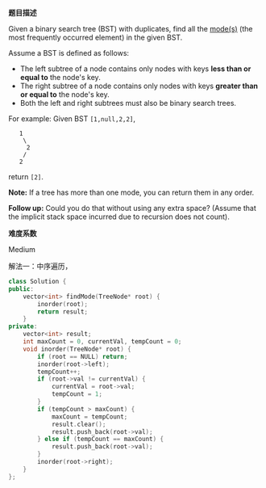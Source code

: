 **题目描述**   

Given a binary search tree (BST) with duplicates, find all the [mode(s)](https://en.wikipedia.org/wiki/Mode_(statistics)) (the most frequently occurred element) in the given BST.

Assume a BST is defined as follows:

- The left subtree of a node contains only nodes with keys **less than or equal to** the node's key.
- The right subtree of a node contains only nodes with keys **greater than or equal to** the node's key.
- Both the left and right subtrees must also be binary search trees.

 

For example:
Given BST `[1,null,2,2]`,

```
   1
    \
     2
    /
   2
```

 

return `[2]`.

**Note:** If a tree has more than one mode, you can return them in any order.

**Follow up:** Could you do that without using any extra space? (Assume that the implicit stack space incurred due to recursion does not count).

**难度系数**    

 Medium 

解法一：中序遍历，

```c++
class Solution {
public:
    vector<int> findMode(TreeNode* root) {
        inorder(root);
        return result;
    }
private:
    vector<int> result;
    int maxCount = 0, currentVal, tempCount = 0;
    void inorder(TreeNode* root) {
        if (root == NULL) return;
        inorder(root->left);
        tempCount++;
        if (root->val != currentVal) {
            currentVal = root->val;
            tempCount = 1;
        }
        if (tempCount > maxCount) {
            maxCount = tempCount;
            result.clear();
            result.push_back(root->val);
        } else if (tempCount == maxCount) {
            result.push_back(root->val);
        }
        inorder(root->right);
    }
};
```



